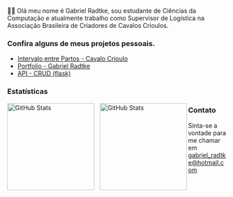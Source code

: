 
👋🏻 Olá meu nome é Gabriel Radtke, sou estudante de Ciências da Computação e atualmente trabalho como Supervisor de Logística na Associação Brasileira de Criadores de Cavalos Crioulos.




### Confira alguns de meus projetos pessoais.

 - [Intervalo entre Partos - Cavalo Crioulo](https://intervaloentrepartos.netlify.app/)
 - [Portfolio - Gabriel Radtke](https://gabrielradtke.netlify.app/)
 - [API - CRUD (flask)](https://github.com/Gabrielradtke/api_crud_flask)

### Estatísticas
<p>
  <img 
    align="left" 
    alt="GitHub Stats" 
    height="200" 
    style="padding-right: 10px;" 
    src="https://github-readme-stats.vercel.app/api?username=Gabrielradtke&show_icons=true&theme=tokyonight&include_all_commits=true&locale=pt-br" 
  />

<img 
      align="left" 
      alt="GitHub Stats" 
      height="200" 
      src="https://github-readme-stats.vercel.app/api/top-langs/?username=Gabrielradtke&theme=tokyonight&layout=compact&custom_title=Tecnologias&langs_count=9" 
  />

</p>
  
### Contato
Sinta-se a vontade para me chamar em gabriel_radtke@hotmail.com
